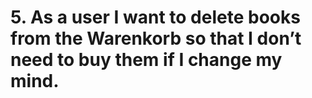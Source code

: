 # 5. As a user I want to delete books from the Warenkorb so that I don’t need to buy them if I change my mind. 